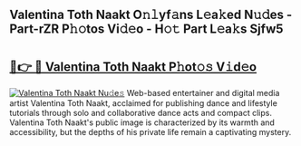 ## Valentina Toth Naakt O𝚗𝚕yf𝚊ns L𝚎a𝚔ed N𝚞𝚍es - Part-rZR P𝚑𝚘tos Vi𝚍𝚎o - H𝚘𝚝 Part L𝚎a𝚔s Sjfw5

# <h2><a href="http://kf1h5go.oniu.top/?m=Valentina+Toth+Naakt">🔗👉 🔴 Valentina Toth Naakt P𝚑ot𝚘𝚜 V𝚒d𝚎o</a></h2>

[![Valentina Toth Naakt Nu𝚍e𝚜](https://i.imgur.com/0qMVB7G.gif)](http://kf1h5go.oniu.top/?m=Valentina+Toth+Naakt)
Web-based entertainer and digital media artist Valentina Toth Naakt, acclaimed for publishing dance and lifestyle tutorials through solo and collaborative dance acts and compact clips. Valentina Toth Naakt's public image is characterized by its warmth and accessibility, but the depths of his private life remain a captivating mystery.  
